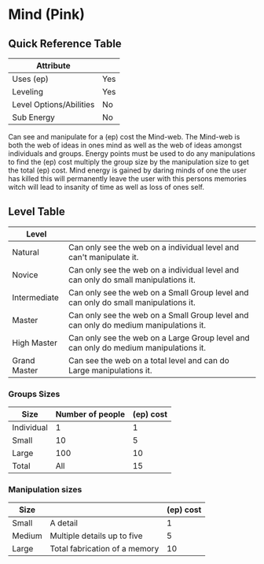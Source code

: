 # Mind (Pink)

## Quick Reference Table

| Attribute               |     |
|-------------------------|-----|
| Uses (ep)               | Yes |
| Leveling                | Yes |
| Level Options/Abilities | No  |
| Sub Energy              | No  |

Can see and manipulate for a (ep) cost the Mind-web. The Mind-web is both the web of ideas in ones
mind as well as the web of ideas amongst individuals and groups. Energy points must be used to do
any manipulations to find the (ep) cost multiply the group size by the manipulation size to get the
total (ep) cost. Mind energy is gained by daring minds of one the user has killed this will
permanently leave the user with this persons memories witch will lead to insanity of time as well as
loss of ones self.

## Level Table

| Level        |                                                                                      |
|--------------|--------------------------------------------------------------------------------------|
| Natural      | Can only see the web on a individual level and can't manipulate it.                  |
| Novice       | Can only see the web on a individual level and can only do small manipulations it.   |
| Intermediate | Can only see the web on a Small Group level and can only do small manipulations it.  |
| Master       | Can only see the web on a Small Group level and can only do medium manipulations it. |
| High Master  | Can only see the web on a Large Group level and can only do medium manipulations it. |
| Grand Master | Can see the web on a total level and can do Large manipulations it.                  |

### Groups Sizes

| Size       | Number of people | (ep) cost |
|------------|------------------|-----------|
| Individual | 1                | 1         |
| Small      | 10               | 5         |
| Large      | 100              | 10        |
| Total      | All              | 15        |

### Manipulation sizes

| Size   |                               | (ep) cost |
|--------|-------------------------------|-----------|
| Small  | A detail                      | 1         |
| Medium | Multiple details up to five   | 5         |
| Large  | Total fabrication of a memory | 10        |
